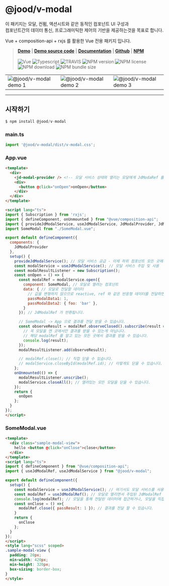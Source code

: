 # @jood/v-modal

이 패키지는 모달, 컨펌, 액션시트와 같은 동적인 컴포넌트 UI 구성과 \
컴포넌트간의 데이터 통신, 프로그래미틱한 제어의 기반을 제공하는것을 목표로 합니다.

Vue + composition-api + rxjs 를 활용한 Vue 전용 패키지 입니다.

> __[Demo](https://molgga.github.io/jood-v-modal)__
| __[Demo source code](https://github.com/molgga/jood-v-modal/tree/master/packages/dev/src/components/example)__
| __[Documentation](https://molgga.github.io/jood-v-modal/documents)__
| __[Github](https://github.com/molgga/jood-v-modal)__
| __[NPM](https://www.npmjs.com/package/@jood/v-modal)__
\
\
![Vue](https://img.shields.io/static/v1.svg?label=&style=flat-square&logoColor=white&color=4fc08d&logo=vue.js&message=Vue)
![Typescript](https://img.shields.io/static/v1.svg?label=&style=flat-square&logoColor=white&color=3178c6&logo=typescript&message=Typescript)
![TRAVIS](https://travis-ci.org/molgga/jood-v-modal.svg?branch=master)
![NPM version](https://img.shields.io/npm/v/@jood/v-modal.svg)
![NPM license](https://img.shields.io/npm/l/@jood/v-modal)
![NPM download](https://img.shields.io/npm/dt/@jood/v-modal)
![NPM bundle size](https://img.shields.io/bundlephobia/min/@jood/v-modal)

<table style="table-layout: fixed; overflow-wrap: break-word;">
  <tbody>
    <tr>
      <td>
        <img src="https://user-images.githubusercontent.com/2731262/90951042-02b50f80-e492-11ea-9290-d0b3ac1ce10e.gif" alt="@jood/v-modal demo 1" style="max-width: 100%;" />
      </td>
      <td>
        <img src="https://user-images.githubusercontent.com/2731262/90951211-bec30a00-e493-11ea-88c2-31f3222abad0.gif" alt="@jood/v-modal demo 2" style="max-width: 100%;" />
      </td>
      <td>
        <img src="https://user-images.githubusercontent.com/2731262/90951214-c2569100-e493-11ea-8503-ea700f5c48fb.gif" alt="@jood/v-modal demo 3" style="max-width: 100%;" />
      </td>
    </tr>
  </tbody>
</table>

***

## 시작하기

```javascript
$ npm install @jood/v-modal
```

### main.ts

```javascript
import '@jood/v-modal/dist/v-modal.css';
```

### App.vue

```html
<template>
  <div>
    <jd-modal-provider /> <!-- 모달 서비스 상태와 열리는 모달에게 JdModaRef 를 주입해 주는 등의 관리를 합니다. -->
    <div>
      <button @click="onOpen">onOpen</button>
    </div>
  </div>
</template>

<script lang="ts">
import { Subscription } from 'rxjs';
import { defineComponent, onUnmounted } from "@vue/composition-api";
import { provideJdModalService, useJdModalService, JdModalProvider, JdModalRef } from "@jood/v-modal";
import SomeModal from "./SomeModal.vue";

export default defineComponent({
  components: {
    JdModalProvider
  },
  setup() {
    provideJdModalService(); // 모달 서비스 공급 - 이제 하위 컴포넌트 모든 곳에서 서비스에 접근이 가능합니다.
    const modalService = useJdModalService(); // 모달 서비스 주입 및 사용
    const modalResultListener = new Subscription();
    const onOpen = () => {
      const modalRef = modalService.open({
        component: SomeModal, // 모달로 열려는 컴포넌트
        data: { // 모달로 전달할 데이터
          // 값을 변형하지 않으므로 reactive, ref 와 같은 반응형 데이터를 전달하면 반응성은 그대로 유지 됩니다.
          passModalData1: 1,
          passModalData2: { foo: 'bar' },
        }
      }); // JdModalRef 가 반환됩니다.

      // SomeModal -> App 으로 결과를 전달 받을 수 있습니다.
      const observeResult = modalRef.observeClosed().subscribe(result => {
        // 꼭 모달을 연 곳에서만 결과를 받을 수 있는게 아닙니다. 
        // 해당 modalRef 를 알고 있는 모든 곳에서 결과를 받을 수 있습니다.
        console.log(result);
      });
      modalResultListener.add(observeResult);

      // modalRef.close(); // 직접 닫을 수 있습니다.
      // modalService.closeById(modalRef.id); // 이렇게도 닫을 수 있습니다.
    };
    onUnmounted(() => {
      modalResultListener.unscribe();
      modalService.closeAll(); // 열려있는 모든 모달을 닫을 수 있습니다.
    });
    return {
      onOpen
    };
  }
});
</script>
```

### SomeModal.vue
```html
<template>
  <div class="sample-modal-view">
    hello <button @click="onClose">close</button>
  </div>
</template>
<script lang="ts">
import { defineComponent } from "@vue/composition-api";
import { useJdModalRef, useJdModalService } from "@jood/v-modal";

export default defineComponent({
  setup() {
    const modalService = useJdModalService(); // 여기서도 모달 서비스를 사용할 수 있습니다.
    const modalRef = useJdModalRef(); // 모달로 열리면서 주입된 JdModalRef 입니다. 하위 컴포넌트 모든곳에서 주입 받을 수 있습니다.
    console.log(modalRef); // 모달을 통해 전달된 데이터에 접근하거나, 모달을 직접 닫거나 결과를 전달 할 수 있습니다.
    const onClose = () =>{
      modalRef.close({ passResult: 1 }); // 결과를 전달 할 수 있습니다.
    }
    return { 
      onClose 
    };
  }
});
</script>
<style lang="scss" scoped>
.sample-modal-view {
  padding: 20px;
  min-width: 420px;
  min-height: 320px;
  box-sizing: border-box;
}
</style>
```
